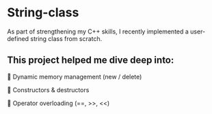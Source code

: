 # String-class

As part of strengthening my C++ skills, I recently implemented a user-defined string class from scratch. 

## This project helped me dive deep into: 

🔹 Dynamic memory management (new / delete) 

🔹 Constructors &amp; destructors 

🔹 Operator overloading (==, >>, &lt;&lt;)
